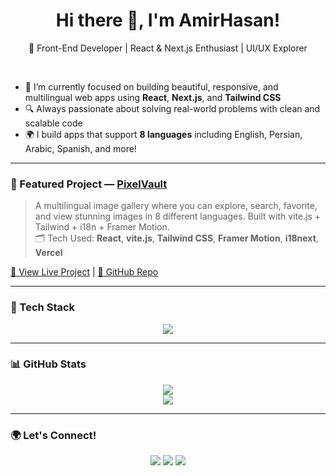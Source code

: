 <h1 align="center">Hi there 👋, I'm AmirHasan!</h1>
<p align="center">🚀 Front-End Developer | React & Next.js Enthusiast | UI/UX Explorer </p>

<br />

- 🌱 I’m currently focused on building beautiful, responsive, and multilingual web apps using **React**, **Next.js**, and **Tailwind CSS**
- 🔍 Always passionate about solving real-world problems with clean and scalable code
- 🌍 I build apps that support **8 languages** including English, Persian, Arabic, Spanish, and more!
---

### 📸 Featured Project — [PixelVault](https://pixel-vault-mu.vercel.app)
> A multilingual image gallery where you can explore, search, favorite, and view stunning images in 8 different languages. Built with vite.js + Tailwind + i18n + Framer Motion.  
> 🗂 Tech Used: **React**, **vite.js**, **Tailwind CSS**, **Framer Motion**, **i18next**, **Vercel**

[🔗 View Live Project](https://pixel-vault-mu.vercel.app) | [📁 GitHub Repo](https://github.com/your-username/pixel-vault)

---

### 🧰 Tech Stack
<p align="center">
  <img src="https://skillicons.dev/icons?i=react,nextjs,tailwind,js,ts,css,git,github,vite" />
</p>

---

### 📊 GitHub Stats
<p align="center">
  <img src="https://github-readme-stats.vercel.app/api?username=hasanSadat&show_icons=true&theme=tokyonight" />
  <br/>
  <img src="https://streak-stats.demolab.com/?user=hasanSadat&theme=tokyonight" />
</p>


---

### 🌍 Let's Connect!
<p align="center">
  <a href="mailto:hasansa739@gmail.com"><img src="https://img.shields.io/badge/Email-D14836?style=for-the-badge&logo=gmail&logoColor=white"/></a>
  <a href="https://www.linkedin.com/in/amir-hasan-sadat"><img src="https://img.shields.io/badge/LinkedIn-0077B5?style=for-the-badge&logo=linkedin&logoColor=white"/></a>
  <a href="https://t.me/AmirHasan739"><img src="https://img.shields.io/badge/Telegram-2CA5E0?style=for-the-badge&logo=telegram&logoColor=white"/></a>
</p>
